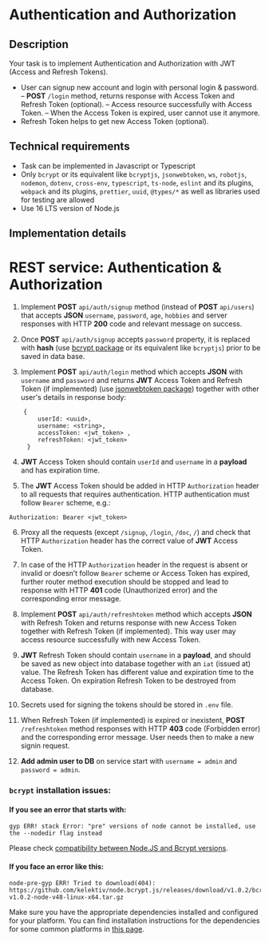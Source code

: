 # Authentication and Authorization

## Description

Your task is to implement Authentication and Authorization with JWT (Access and Refresh Tokens).
- User can signup new account and login with personal login & password.
– **POST** `/login` method, returns response with Access Token and Refresh Token (optional).
– Access resource successfully with Access Token.
– When the Access Token is expired, user cannot use it anymore.
- Refresh Token helps to get new Access Token (optional).

## Technical requirements

- Task can be implemented in Javascript or Typescript
- Only `bcrypt` or its equivalent like `bcryptjs`, `jsonwebtoken`, `ws`, `robotjs`, `nodemon`, `dotenv`, `cross-env`, `typescript`, `ts-node`, `eslint` and its plugins, `webpack` and its plugins, `prettier`, `uuid`, `@types/*` as well as libraries used for testing are allowed
- Use 16 LTS version of Node.js


## Implementation details

# REST service: Authentication & Authorization

1. Implement **POST** `api/auth/signup` method (instead of **POST** `api/users`) that accepts **JSON** `username`, `password`, `age`, `hobbies` and server responses with HTTP **200** code and relevant message on success.

2. Once **POST** `api/auth/signup` accepts `password` property, it is replaced with **hash** (use [bcrypt package](https://www.npmjs.com/package/bcrypt) or its equivalent like `bcryptjs`) prior to be saved in data base.

3. Implement **POST** `api/auth/login` method which accepts **JSON** with `username` and `password` and returns **JWT** Access Token and Refresh Token (if implemented) (use [jsonwebtoken package](https://www.npmjs.com/package/jsonwebtoken)) together with other user's details in response body: 
```
    { 
        userId: <uuid>,
        username: <string>,       
        accessToken: <jwt_token> ,
        refreshToken: <jwt_token>
     }
```

4. **JWT** Access Token should contain `userId` and `username` in a **payload** and has expiration time.

5. The **JWT** Access Token should be added in HTTP `Authorization` header to all requests that requires authentication. HTTP authentication must follow `Bearer` scheme, e.g.:
  ```
  Authorization: Bearer <jwt_token>
  ```

6. Proxy all the requests (except `/signup`, `/login`, `/doc`, `/`) and check that HTTP `Authorization` header has the correct value of **JWT** Access Token.

7. In case of the HTTP `Authorization` header in the request is absent or invalid or doesn’t follow `Bearer` scheme or Access Token has expired, further router method execution should be stopped and lead to response with HTTP **401** code (Unauthorized error) and the corresponding error message.


8.  Implement **POST** `api/auth/refreshtoken` method which accepts **JSON** with Refresh Token and returns response with new Access Token together with Refresh Token (if implemented). This way user may access resource successfully with new Access Token. 

9.  **JWT** Refresh Token should contain `username` in a **payload**, and should be saved as new object into database together with an `iat` (issued at) value. The Refresh Token has different value and expiration time to the Access Token. On expiration Refresh Token to be destroyed from database.

10. Secrets used for signing the tokens should be stored in `.env` file.

8. When Refresh Token (if implemented) is expired or inexistent, **POST** `/refreshtoken` method responses with HTTP **403** code (Forbidden error) and the corresponding error message. User needs then to make a new signin request.


9. **Add admin user to DB** on service start with `username = admin` and `password = admin`.

### `bcrypt` installation issues:

#### If you see an error that starts with:

```console
gyp ERR! stack Error: "pre" versions of node cannot be installed, use the --nodedir flag instead
```
Please check [compatibility between Node.JS and Bcrypt versions](https://www.npmjs.com/package/bcrypt#version-compatibility).

#### If you face an error like this:

```console
node-pre-gyp ERR! Tried to download(404): https://github.com/kelektiv/node.bcrypt.js/releases/download/v1.0.2/bcrypt_lib-v1.0.2-node-v48-linux-x64.tar.gz
```

Make sure you have the appropriate dependencies installed and configured for your platform. You can find installation instructions for the dependencies for some common platforms in [this page](https://github.com/kelektiv/node.bcrypt.js/wiki/Installation-Instructions).
